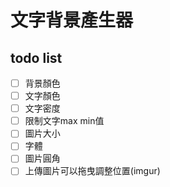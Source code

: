 # 文字背景產生器

## todo list

- [ ] 背景顏色
- [ ] 文字顏色
- [ ] 文字密度
- [ ] 限制文字max min值
- [ ] 圖片大小
- [ ] 字體
- [ ] 圖片圓角
- [ ] 上傳圖片可以拖曳調整位置(imgur)